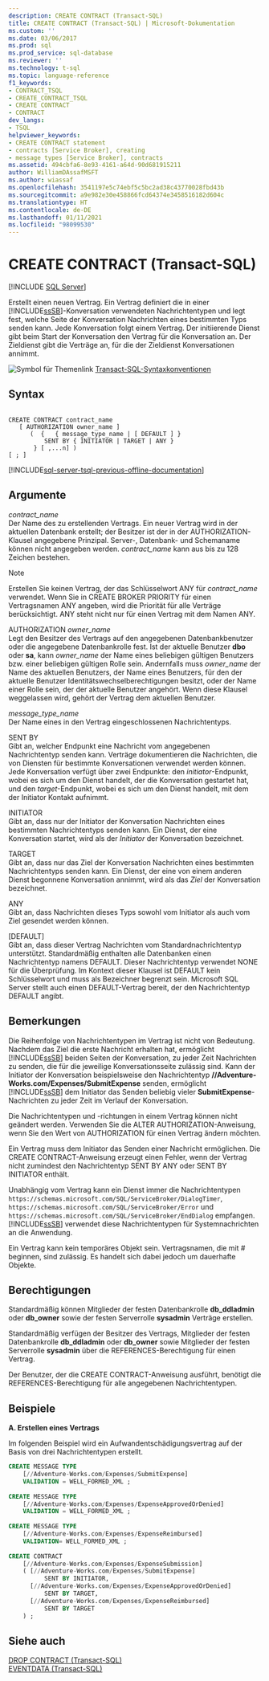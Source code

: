 ```yaml
---
description: CREATE CONTRACT (Transact-SQL)
title: CREATE CONTRACT (Transact-SQL) | Microsoft-Dokumentation
ms.custom: ''
ms.date: 03/06/2017
ms.prod: sql
ms.prod_service: sql-database
ms.reviewer: ''
ms.technology: t-sql
ms.topic: language-reference
f1_keywords:
- CONTRACT_TSQL
- CREATE_CONTRACT_TSQL
- CREATE CONTRACT
- CONTRACT
dev_langs:
- TSQL
helpviewer_keywords:
- CREATE CONTRACT statement
- contracts [Service Broker], creating
- message types [Service Broker], contracts
ms.assetid: 494cbfa6-8e93-4161-a64d-90d681915211
author: WilliamDAssafMSFT
ms.author: wiassaf
ms.openlocfilehash: 3541197e5c74ebf5c5bc2ad38c43770028fbd43b
ms.sourcegitcommit: a9e982e30e458866fcd64374e3458516182d604c
ms.translationtype: HT
ms.contentlocale: de-DE
ms.lasthandoff: 01/11/2021
ms.locfileid: "98099530"
---
```

# <a name="create-contract-transact-sql"></a>CREATE CONTRACT (Transact-SQL)
[!INCLUDE [SQL Server](../../includes/applies-to-version/sqlserver.md)]

  Erstellt einen neuen Vertrag. Ein Vertrag definiert die in einer [!INCLUDE[ssSB](../../includes/sssb-md.md)]-Konversation verwendeten Nachrichtentypen und legt fest, welche Seite der Konversation Nachrichten eines bestimmten Typs senden kann. Jede Konversation folgt einem Vertrag. Der initiierende Dienst gibt beim Start der Konversation den Vertrag für die Konversation an. Der Zieldienst gibt die Verträge an, für die der Zieldienst Konversationen annimmt.  
  
 ![Symbol für Themenlink](../../database-engine/configure-windows/media/topic-link.gif "Symbol für Themenlink") [Transact-SQL-Syntaxkonventionen](../../t-sql/language-elements/transact-sql-syntax-conventions-transact-sql.md)  
  
## <a name="syntax"></a>Syntax  
  
```syntaxsql
  
CREATE CONTRACT contract_name  
   [ AUTHORIZATION owner_name ]  
      (  {   { message_type_name | [ DEFAULT ] }  
          SENT BY { INITIATOR | TARGET | ANY }   
       } [ ,...n] )   
[ ; ]  
```  

[!INCLUDE[sql-server-tsql-previous-offline-documentation](../../includes/sql-server-tsql-previous-offline-documentation.md)]

## <a name="arguments"></a>Argumente
 *contract_name*  
 Der Name des zu erstellenden Vertrags. Ein neuer Vertrag wird in der aktuellen Datenbank erstellt; der Besitzer ist der in der AUTHORIZATION-Klausel angegebene Prinzipal. Server-, Datenbank- und Schemaname können nicht angegeben werden. *contract_name* kann aus bis zu 128 Zeichen bestehen.  
  
> [!NOTE]  
>  Erstellen Sie keinen Vertrag, der das Schlüsselwort ANY für *contract_name* verwendet. Wenn Sie in CREATE BROKER PRIORITY für einen Vertragsnamen ANY angeben, wird die Priorität für alle Verträge berücksichtigt. ANY steht nicht nur für einen Vertrag mit dem Namen ANY.  
  
 AUTHORIZATION *owner_name*  
 Legt den Besitzer des Vertrags auf den angegebenen Datenbankbenutzer oder die angegebene Datenbankrolle fest. Ist der aktuelle Benutzer **dbo** oder **sa**, kann *owner_name* der Name eines beliebigen gültigen Benutzers bzw. einer beliebigen gültigen Rolle sein. Andernfalls muss *owner_name* der Name des aktuellen Benutzers, der Name eines Benutzers, für den der aktuelle Benutzer Identitätswechselberechtigungen besitzt, oder der Name einer Rolle sein, der der aktuelle Benutzer angehört. Wenn diese Klausel weggelassen wird, gehört der Vertrag dem aktuellen Benutzer.  
  
 *message_type_name*  
 Der Name eines in den Vertrag eingeschlossenen Nachrichtentyps.  
  
 SENT BY  
 Gibt an, welcher Endpunkt eine Nachricht vom angegebenen Nachrichtentyp senden kann. Verträge dokumentieren die Nachrichten, die von Diensten für bestimmte Konversationen verwendet werden können. Jede Konversation verfügt über zwei Endpunkte: den *initiator*-Endpunkt, wobei es sich um den Dienst handelt, der die Konversation gestartet hat, und den *target*-Endpunkt, wobei es sich um den Dienst handelt, mit dem der Initiator Kontakt aufnimmt.  
  
 INITIATOR  
 Gibt an, dass nur der Initiator der Konversation Nachrichten eines bestimmten Nachrichtentyps senden kann. Ein Dienst, der eine Konversation startet, wird als der *Initiator* der Konversation bezeichnet.  
  
 TARGET  
 Gibt an, dass nur das Ziel der Konversation Nachrichten eines bestimmten Nachrichtentyps senden kann. Ein Dienst, der eine von einem anderen Dienst begonnene Konversation annimmt, wird als das *Ziel* der Konversation bezeichnet.  
  
 ANY  
 Gibt an, dass Nachrichten dieses Typs sowohl vom Initiator als auch vom Ziel gesendet werden können.  
  
 [DEFAULT]  
 Gibt an, dass dieser Vertrag Nachrichten vom Standardnachrichtentyp unterstützt. Standardmäßig enthalten alle Datenbanken einen Nachrichtentyp namens DEFAULT. Dieser Nachrichtentyp verwendet NONE für die Überprüfung. Im Kontext dieser Klausel ist DEFAULT kein Schlüsselwort und muss als Bezeichner begrenzt sein. Microsoft SQL Server stellt auch einen DEFAULT-Vertrag bereit, der den Nachrichtentyp DEFAULT angibt.  
  
## <a name="remarks"></a>Bemerkungen  
 Die Reihenfolge von Nachrichtentypen im Vertrag ist nicht von Bedeutung. Nachdem das Ziel die erste Nachricht erhalten hat, ermöglicht [!INCLUDE[ssSB](../../includes/sssb-md.md)] beiden Seiten der Konversation, zu jeder Zeit Nachrichten zu senden, die für die jeweilige Konversationsseite zulässig sind. Kann der Initiator der Konversation beispielsweise den Nachrichtentyp **//Adventure-Works.com/Expenses/SubmitExpense** senden, ermöglicht [!INCLUDE[ssSB](../../includes/sssb-md.md)] dem Initiator das Senden beliebig vieler **SubmitExpense**-Nachrichten zu jeder Zeit im Verlauf der Konversation.  
  
 Die Nachrichtentypen und -richtungen in einem Vertrag können nicht geändert werden. Verwenden Sie die ALTER AUTHORIZATION-Anweisung, wenn Sie den Wert von AUTHORIZATION für einen Vertrag ändern möchten.  
  
 Ein Vertrag muss dem Initiator das Senden einer Nachricht ermöglichen. Die CREATE CONTRACT-Anweisung erzeugt einen Fehler, wenn der Vertrag nicht zumindest den Nachrichtentyp SENT BY ANY oder SENT BY INITIATOR enthält.  
  
 Unabhängig vom Vertrag kann ein Dienst immer die Nachrichtentypen `https://schemas.microsoft.com/SQL/ServiceBroker/DialogTimer`, `https://schemas.microsoft.com/SQL/ServiceBroker/Error` und `https://schemas.microsoft.com/SQL/ServiceBroker/EndDialog` empfangen. [!INCLUDE[ssSB](../../includes/sssb-md.md)] verwendet diese Nachrichtentypen für Systemnachrichten an die Anwendung.  
  
 Ein Vertrag kann kein temporäres Objekt sein. Vertragsnamen, die mit # beginnen, sind zulässig. Es handelt sich dabei jedoch um dauerhafte Objekte.  
  
## <a name="permissions"></a>Berechtigungen  
 Standardmäßig können Mitglieder der festen Datenbankrolle **db_ddladmin** oder **db_owner** sowie der festen Serverrolle **sysadmin** Verträge erstellen.  
  
 Standardmäßig verfügen der Besitzer des Vertrags, Mitglieder der festen Datenbankrolle **db_ddladmin** oder **db_owner** sowie Mitglieder der festen Serverrolle **sysadmin** über die REFERENCES-Berechtigung für einen Vertrag.  
  
 Der Benutzer, der die CREATE CONTRACT-Anweisung ausführt, benötigt die REFERENCES-Berechtigung für alle angegebenen Nachrichtentypen.  
  
## <a name="examples"></a>Beispiele  
 **A. Erstellen eines Vertrags**  
  
 Im folgenden Beispiel wird ein Aufwandentschädigungsvertrag auf der Basis von drei Nachrichtentypen erstellt.  
  
```sql  
CREATE MESSAGE TYPE  
    [//Adventure-Works.com/Expenses/SubmitExpense]           
    VALIDATION = WELL_FORMED_XML ;           
  
CREATE MESSAGE TYPE  
    [//Adventure-Works.com/Expenses/ExpenseApprovedOrDenied]           
    VALIDATION = WELL_FORMED_XML ;           
  
CREATE MESSAGE TYPE           
    [//Adventure-Works.com/Expenses/ExpenseReimbursed]           
    VALIDATION= WELL_FORMED_XML ;           
  
CREATE CONTRACT            
    [//Adventure-Works.com/Expenses/ExpenseSubmission]           
    ( [//Adventure-Works.com/Expenses/SubmitExpense]           
          SENT BY INITIATOR,           
      [//Adventure-Works.com/Expenses/ExpenseApprovedOrDenied]           
          SENT BY TARGET,           
      [//Adventure-Works.com/Expenses/ExpenseReimbursed]           
          SENT BY TARGET           
    ) ;  
```  
  
## <a name="see-also"></a>Siehe auch  
 [DROP CONTRACT &#40;Transact-SQL&#41;](../../t-sql/statements/drop-contract-transact-sql.md)   
 [EVENTDATA &#40;Transact-SQL&#41;](../../t-sql/functions/eventdata-transact-sql.md)  
  
  
